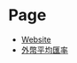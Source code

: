 # Page

- [Website](https://chi0307.github.io)
- [外幣平均匯率](https://chi0307.github.io/projects/averageExchangeRate)
